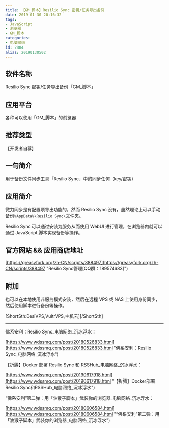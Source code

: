```yaml
---
title: 【GM_脚本】Resilio Sync 密钥/任务导出备份
date: 2019-01-30 20:16:32
tags:
- JavaScript
- 浏览器
- GM_脚本
categories:
- 电脑网络
id: 2884
alias: 20190130502
---
```


## 软件名称

Resilio Sync 密钥/任务导出备份「GM\_脚本」

## 应用平台

各种可以使用「GM\_脚本」的浏览器

<!--more-->

## 推荐类型

【开发者自荐】

## 一句简介

用于备份文件同步工具「Resilio Sync」中的同步任何（key/密钥）

## 应用简介

微力同步是有配置项导出功能的，然而 Resilio Sync 没有，虽然理论上可以手动备份`%AppData%\Resilio Sync\`文件夹。

Resilio Sync 可以通过安装为服务从而使用 WebUI 进行管理，在浏览器内就可以通过 JavaScript 脚本实现备份等操作。

## 官方网站 && 应用商店地址

[https://greasyfork.org/zh-CN/scripts/388497](https://greasyfork.org/zh-CN/scripts/388497 "Resilio Sync管理\[QQ群：189574683\]")

## 附加

也可以在本地使用非服务模式安装，然后在远程 VPS 或 NAS 上使用身份同步，然后使用脚本进行备份等操作。

\[ShortSth:DesiVPS,VultrVPS,主机云\]\[/ShortSth\]

------------------------

佛系安利：Resilio Sync\_电脑网络\_沉冰浮水：

[https://www.wdssmq.com/post/20180526833.html](https://www.wdssmq.com/post/20180526833.html "佛系安利：Resilio Sync\_电脑网络\_沉冰浮水")

【折腾】Docker 部署 Resilio Sync 和 RSSHub\_电脑网络\_沉冰浮水：

[https://www.wdssmq.com/post/20190617918.html](https://www.wdssmq.com/post/20190617918.html "【折腾】Docker部署Resilio Sync和RSSHub\_电脑网络\_沉冰浮水")

“佛系安利”第二弹：用「油猴子脚本」武装你的浏览器\_电脑网络\_沉冰浮水：

[https://www.wdssmq.com/post/20180606584.html](https://www.wdssmq.com/post/20180606584.html "“佛系安利”第二弹：用「油猴子脚本」武装你的浏览器\_电脑网络\_沉冰浮水")
